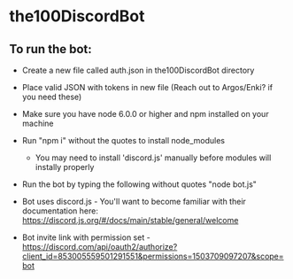 # the100DiscordBot
## To run the bot:
* Create a new file called auth.json in the100DiscordBot directory
* Place valid JSON with tokens in new file (Reach out to Argos/Enki? if you need these)

* Make sure you have node 6.0.0 or higher and npm installed on your machine
* Run "npm i" without the quotes to install node_modules
  * You may need to install 'discord.js' manually before modules will instally properly
* Run the bot by typing the following without quotes "node bot.js"

* Bot uses discord.js - You'll want to become familiar with their documentation here: https://discord.js.org/#/docs/main/stable/general/welcome

* Bot invite link with permission set - https://discord.com/api/oauth2/authorize?client_id=853005559501291551&permissions=1503709097207&scope=bot
